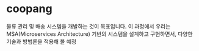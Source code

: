 # coopang
물류 관리 및 배송 시스템을 개발하는 것이 목표입니다.  이 과정에서 우리는 MSA(Microservices Architecture) 기반의 시스템을 설계하고 구현하면서, 다양한 기술과 방법론을 적용해 볼 예정
